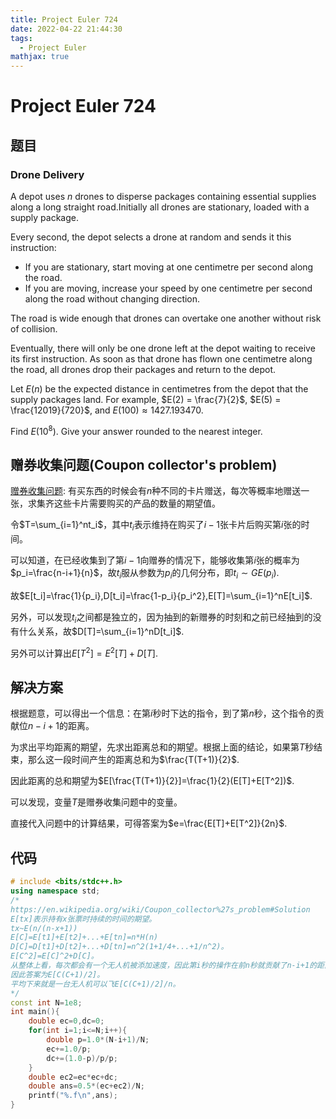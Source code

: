 ```yaml
---
title: Project Euler 724
date: 2022-04-22 21:44:30
tags: 
  - Project Euler
mathjax: true
---
```


<escape><!-- more --></escape>

# Project Euler 724

## 题目

### Drone Delivery

A depot uses $n$ drones to disperse packages containing essential supplies along a long straight road.Initially all drones are stationary, loaded with a supply package.

Every second, the depot selects a drone at random and sends it this instruction:

- If you are stationary, start moving at one centimetre per second along the road.
- If you are moving, increase your speed by one centimetre per second along the road without changing direction.

The road is wide enough that drones can overtake one another without risk of collision.

Eventually, there will only be one drone left at the depot waiting to receive its first instruction. As soon as that drone has flown one centimetre along the road, all drones drop their packages and return to the depot.

Let $E(n)$ be the expected distance in centimetres from the depot that the supply packages land. For example, $E(2) = \frac{7}{2}$, $E(5) = \frac{12019}{720}$, and $E(100) \approx 1427.193470$.

Find $E(10^8)$. Give your answer rounded to the nearest integer.

## 赠券收集问题(Coupon collector's problem)

[赠券收集问题](https://en.wikipedia.org/wiki/Coupon_collector%27s_problem): 有买东西的时候会有$n$种不同的卡片赠送，每次等概率地赠送一张，求集齐这些卡片需要购买的产品的数量的期望值。

令$T=\sum_{i=1}^nt_i$，其中$t_i$表示维持在购买了$i-1$张卡片后购买第$i$张的时间。

可以知道，在已经收集到了第$i-1$向赠券的情况下，能够收集第$i$张的概率为$p_i=\frac{n-i+1}{n}$，故$t_i$服从参数为$p_i$的几何分布，即$t_i\sim GE(p_i)$.

故$E[t_i]=\frac{1}{p_i},D[t_i]=\frac{1-p_i}{p_i^2},E[T]=\sum_{i=1}^nE[t_i]$.

另外，可以发现$t_i$之间都是独立的，因为抽到的新赠券的时刻和之前已经抽到的没有什么关系，故$D[T]=\sum_{i=1}^nD[t_i]$.

另外可以计算出$E[T^2]=E^2[T]+D[T]$.

## 解决方案

根据题意，可以得出一个信息：在第$i$秒时下达的指令，到了第$n$秒，这个指令的贡献位$n-i+1$的距离。

为求出平均距离的期望，先求出距离总和的期望。根据上面的结论，如果第$T$秒结束，那么这一段时间产生的距离总和为$\frac{T(T+1)}{2}$.

因此距离的总和期望为$E[\frac{T(T+1)}{2}]=\frac{1}{2}(E[T]+E[T^2])$.

可以发现，变量$T$是赠券收集问题中的变量。

直接代入问题中的计算结果，可得答案为$e=\frac{E[T]+E[T^2]}{2n}$.

## 代码

```C++
# include <bits/stdc++.h>
using namespace std;
/*
https://en.wikipedia.org/wiki/Coupon_collector%27s_problem#Solution
E[tx]表示持有x张票时持续的时间的期望。
tx~E(n/(n-x+1))
E[C]=E[t1]+E[t2]+...+E[tn]=n*H(n)
D[C]=D[t1]+D[t2]+...+D[tn]=n^2(1+1/4+...+1/n^2)。
E[C^2]=E[C]^2+D[C]。
从整体上看，每次都会有一个无人机被添加速度，因此第i秒的操作在前n秒就贡献了n-i+1的距离。
因此答案为E[C(C+1)/2]。
平均下来就是一台无人机可以飞E[C(C+1)/2]/n。
*/
const int N=1e8;
int main(){
    double ec=0,dc=0;
    for(int i=1;i<=N;i++){
        double p=1.0*(N-i+1)/N;
        ec+=1.0/p;
        dc+=(1.0-p)/p/p;
    }
    double ec2=ec*ec+dc;
    double ans=0.5*(ec+ec2)/N;
    printf("%.f\n",ans);
}
```
